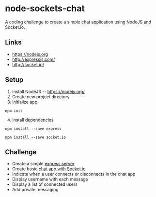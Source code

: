 # node-sockets-chat
A coding challenge to create a simple chat application using NodeJS and Socket.io.


## Links
* https://nodejs.org
* http://expressjs.com/
* http://socket.io/



## Setup
1. Install NodeJS -- https://nodejs.org/
2. Create new project directory
3. Initialize app

``npm init``

4. Install dependencies

``npm install --save express``

``npm install --save socket.io``


## Challenge
* Create a simple [express server](http://expressjs.com/starter/hello-world.html)
* Create basic [chat app with Socket.io](http://socket.io/get-started/chat/)
* Indicate when a user connects or disconnects in the chat app
* Display username with each message
* Display a list of connected users
* Add private messaging

